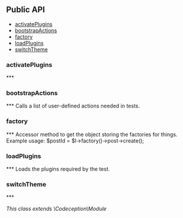 <!--doc-->


## Public API
<nav>
	<ul>
		<li>
			<a href="#activateplugins">activatePlugins</a>
		</li>
		<li>
			<a href="#bootstrapactions">bootstrapActions</a>
		</li>
		<li>
			<a href="#factory">factory</a>
		</li>
		<li>
			<a href="#loadplugins">loadPlugins</a>
		</li>
		<li>
			<a href="#switchtheme">switchTheme</a>
		</li>
	</ul>
</nav>

<h3>activatePlugins</h3>
***

  

<h3>bootstrapActions</h3>
***
Calls a list of user-defined actions needed in tests.
  

<h3>factory</h3>
***
Accessor method to get the object storing the factories for things. Example usage: $postId = $I->factory()->post->create();
  

<h3>loadPlugins</h3>
***
Loads the plugins required by the test.
  

<h3>switchTheme</h3>
***
</br>

*This class extends \Codeception\Module*

<!--/doc-->
